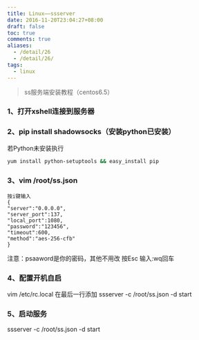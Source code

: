 ```yaml
---
title: Linux——ssserver
date: 2016-11-20T23:04:27+08:00
draft: false
toc: true
comments: true
aliases:
  - /detail/26
  - /detail/26/
tags:
  - linux
---
```


> ss服务端安装教程（centos6.5）

### 1、打开xshell连接到服务器

### 2、pip install shadowsocks（安装python已安装）

若Python未安装执行

```bash
yum install python-setuptools && easy_install pip
```

### 3、vim /root/ss.json

```vim
按i键输入
{
"server":"0.0.0.0",
"server_port":137,
"local_port":1080,
"password":"123456",
"timeout":600,
"method":"aes-256-cfb"
}
```

注意：psaaword是你的密码，其他不用改
按Esc  输入:wq回车

### 4、配置开机自启

vim /etc/rc.local
在最后一行添加
ssserver -c /root/ss.json -d start

### 5、启动服务

ssserver -c /root/ss.json -d start
